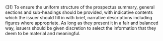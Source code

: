 (31) To ensure the uniform structure of the prospectus summary, general sections and sub-headings should be provided, with indicative contents which the issuer should fill in with brief, narrative descriptions including figures where appropriate. As long as they present it in a fair and balanced way, issuers should be given discretion to select the information that they deem to be material and meaningful.
